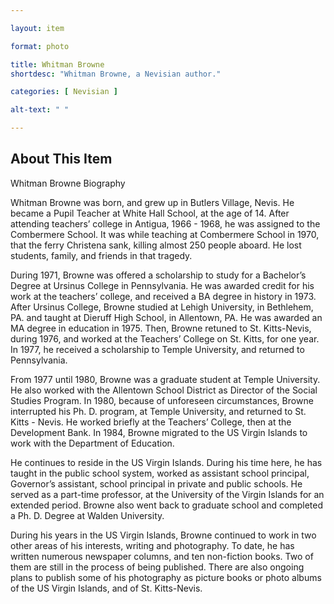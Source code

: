 ```yaml
--- 

layout: item

format: photo 

title: Whitman Browne
shortdesc: "Whitman Browne, a Nevisian author."

categories: [ Nevisian ] 

alt-text: " "

--- 
```


## About This Item 

Whitman Browne  Biography

Whitman Browne was born, and grew up in Butlers Village, Nevis.  He became a Pupil Teacher at White Hall School, at the age of 14.  After attending teachers’ college in Antigua, 1966 - 1968, he was assigned to the Combermere School.  It was while teaching at Combermere School in 1970, that the ferry Christena sank, killing almost 250 people aboard.  He lost students, family, and friends in that tragedy.

During 1971, Browne was offered a scholarship to study for a Bachelor’s Degree at Ursinus College in Pennsylvania.  He was awarded credit for his work at the teachers’ college, and received a BA degree in history in 1973.  After Ursinus College, Browne studied at Lehigh University, in Bethlehem, PA. and taught at Dieruff High School, in Allentown, PA.  He was awarded an MA degree in education in 1975.  Then, Browne retuned to St. Kitts-Nevis, during 1976, and worked at the Teachers’ College on St. Kitts, for one year.  In 1977, he received a scholarship to Temple University, and returned to Pennsylvania.

From 1977 until 1980, Browne was a graduate student at Temple University.  He also worked with the Allentown School District as Director of the Social Studies Program. In 1980, because of unforeseen circumstances, Browne interrupted his Ph. D. program, at Temple University, and returned to St. Kitts - Nevis.  He worked briefly at the Teachers’ College, then at the Development Bank.  In 1984, Browne migrated to the US Virgin Islands to work with the Department of Education. 

He continues to reside in the US Virgin Islands.  During his time here, he has taught in the public school system, worked as assistant school principal, Governor’s assistant, school principal in private and public schools.  He served as a part-time professor, at the University of the Virgin Islands for an extended period.  Browne also went back to graduate school and completed a Ph.  D. Degree at Walden University.

During his years in the US Virgin Islands, Browne continued to work in two other areas of his interests, writing and photography.  To date, he has written numerous newspaper columns, and ten non-fiction books.  Two of them are still in the process of being published. There are also ongoing plans to publish some of his photography as picture books or photo albums of the US Virgin Islands, and of St. Kitts-Nevis.
